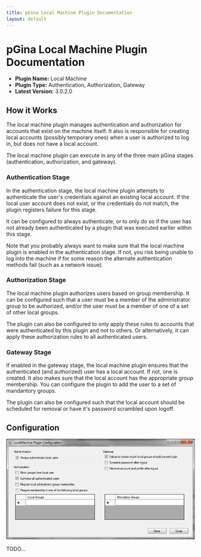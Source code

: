 ```yaml
---
title: pGina Local Machine Plugin Documentation
layout: default
---
```


pGina Local Machine Plugin Documentation
===================

* **Plugin Name:** Local Machine
* **Plugin Type:** Authentication, Authorization, Gateway
* **Latest Version:** 3.0.2.0

How it Works
--------------------

The local machine plugin manages authentication and authorization for accounts
that exist on the machine itself.  It also is responsible for creating local
accounts (possibly temporary ones) when a user is authorized to log in, but
does not have a local account.

The local machine plugin can execute in any of the three main pGina stages
(authentication, authorization, and gateway).  

<h3>Authentication Stage</h3>

In the authentication stage, the local machine plugin attempts to authenticate
the user's credentials against an existing local account.  If the local user 
account does not exist, or the credentials do not match, the
plugin registers failure for this stage.

It can be configured
to always authenticate, or to only do so if the user has not already 
been authenticated by a plugin that was executed earlier within this stage.

Note that you probably always want to make sure that the local machine plugin
is enabled in the authentication stage.  If not, you risk being unable to
log into the machine if for some reason the alternate authentication methods
fail (such as a network issue).

<h3>Authorization Stage</h3>

The local machine plugin authorizes users based on group membership.  It can be 
configured such that a user must be a member of the administrator group to be
authorized, and/or the user must be a member of one of a set of other local
groups.

The plugin can also be configured to only apply these rules to accounts that
were authenticated by this plugin and not to others.  Or alternatively, it can
apply these authorization rules to all authenticated users.

<h3>Gateway Stage</h3>

If enabled in the gateway stage, the local machine plugin ensures that the
authenticated (and authorized) user has a local account.  If not, one is created.
It also makes sure that the local account has the appropriate group membership.
You can configure the plugin to add the user to a set of mandantory groups.

The plugin can also be configured such that the local account should be scheduled
for removal or have it's password scrambled upon logoff.

Configuration
--------------------

![LocalMachine Plugin Configuration](images/local_machine_config.png)

TODO...